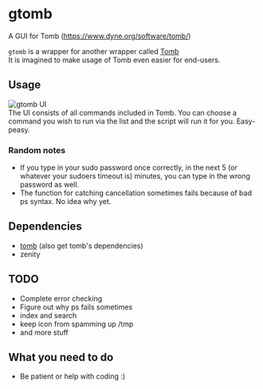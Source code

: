 # gtomb
A GUI for Tomb (https://www.dyne.org/software/tomb/)

`gtomb` is a wrapper for another wrapper called [Tomb](https://github.com/dyne/Tomb)  
It is imagined to make usage of Tomb even easier for end-users.

## Usage
![gtomb UI](https://github.com/parazyd/gtomb/raw/master/screenshot.png "gtomb UI")  
The UI consists of all commands included in Tomb. You can choose a command you wish to run via the
list and the script will run it for you. Easy-peasy.

### Random notes
* If you type in your sudo password once correctly, in the next 5 (or whatever your sudoers timeout is) minutes, you can type in the wrong password as well.
* The function for catching cancellation sometimes fails because of bad ps syntax. No idea why yet.

## Dependencies
* [tomb](https://github.com/dyne/Tomb) (also get tomb's dependencies)
* zenity

## TODO
* Complete error checking
* Figure out why ps fails sometimes
* index and search
* keep icon from spamming up /tmp
* and more stuff 

## What you need to do
* Be patient or help with coding :)
